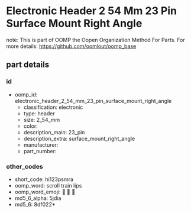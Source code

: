 # Electronic Header 2 54 Mm 23 Pin Surface Mount Right Angle  

note: This is part of OOMP the Oopen Organization Method For Parts. For more details: https://github.com/oomlout/oomp_base

##  part details





### id
* oomp_id: electronic_header_2_54_mm_23_pin_surface_mount_right_angle
  * classification: electronic
  * type: header
  * size: 2_54_mm
  * color: 
  * description_main: 23_pin
  * description_extra: surface_mount_right_angle
  * manufacturer: 
  * part_number: 

### other_codes
* short_code: hi123psmra
* oomp_word: scroll train lips
* oomp_word_emoji: :scroll: :train: :lips:
* md5_6_alpha: 5jdia
* md5_6: 8df022* 